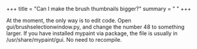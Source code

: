 +++
title = "Can I make the brush thumbnails bigger?"
summary = " "
+++

At the moment, the only way is to edit code. Open gui/brushselectionwindow.py,
and change the number 48 to something larger. If you have installed mypaint via
package, the file is usually in /usr/share/mypaint/gui. No need to recompile.

